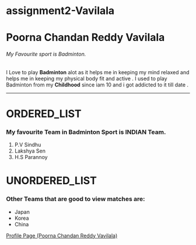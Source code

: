 # assignment2-Vavilala
# Poorna Chandan Reddy Vavilala
###### My Favourite sport is Badminton.

I Love to play **Badminton** alot as it helps me in keeping my mind relaxed and helps me in keeping my physical body fit and active . I used to play Badminton from my **Childhood** since iam 10 and i got addicted to it till date .

***

# ORDERED_LIST
### My favourite Team in Badminton Sport is INDIAN Team.
1. P.V Sindhu
2. Lakshya Sen
3. H.S Parannoy

# UNORDERED_LIST
### Other Teams that are good to view matches are:
* Japan
* Korea
* China


[Profile Page (Poorna Chandan Reddy Vavilala)](https://github.com/chandan-vavilala/assignment2-Vavilala/blob/278d0031becd84ee26829a4e3f1dd0cc05a72297/AboutMe.md)

